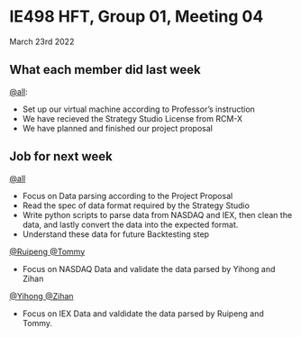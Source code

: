 # IE498 HFT, Group 01, Meeting 04

March 23rd 2022

## What each member did last week

[@all](): 

- Set up our virtual machine according to Professor’s instruction
- We have recieved the Strategy Studio License from RCM-X
- We have planned and finished our project proposal

## Job for next week

[@all]()

- Focus on Data parsing according to the Project Proposal
- Read the spec of data format required by the Strategy Studio
- Write python scripts to parse data from NASDAQ and IEX, then clean the data, and lastly convert the data into the expected format. 
- Understand these data for future Backtesting step

[@Ruipeng @Tommy]()

- Focus on NASDAQ Data and validate the data parsed by Yihong and Zihan

[@Yihong @Zihan]()

- Focus on IEX Data and valdidate the data parsed by Ruipeng and Tommy. 

